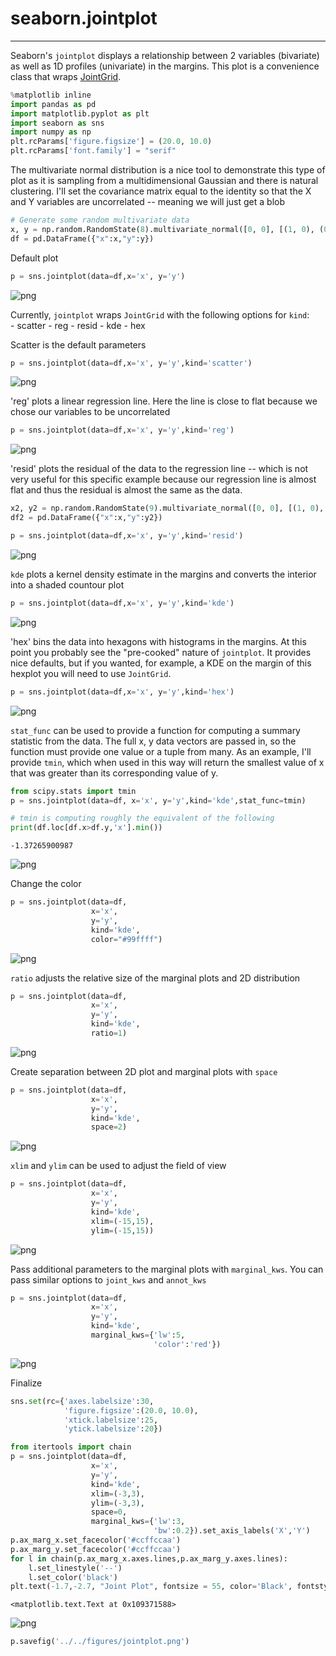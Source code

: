 
# seaborn.jointplot
---
Seaborn's `jointplot` displays a relationship between 2 variables (bivariate) as well as 1D profiles (univariate) in the margins. This plot is a convenience class that wraps [JointGrid](http://seaborn.pydata.org/generated/seaborn.JointGrid.html#seaborn.JointGrid).



```python
%matplotlib inline
import pandas as pd
import matplotlib.pyplot as plt
import seaborn as sns
import numpy as np
plt.rcParams['figure.figsize'] = (20.0, 10.0)
plt.rcParams['font.family'] = "serif"
```

The multivariate normal distribution is a nice tool to demonstrate this type of plot as it is sampling from a multidimensional Gaussian and there is natural clustering. I'll set the covariance matrix equal to the identity so that the X and Y variables are uncorrelated -- meaning we will just get a blob


```python
# Generate some random multivariate data
x, y = np.random.RandomState(8).multivariate_normal([0, 0], [(1, 0), (0, 1)], 1000).T
df = pd.DataFrame({"x":x,"y":y})

```

Default plot


```python
p = sns.jointplot(data=df,x='x', y='y')
```


![png](output_5_0.png)


Currently, `jointplot` wraps `JointGrid` with the following options for `kind`:  
    - scatter
    - reg
    - resid 
    - kde 
    - hex 

Scatter is the default parameters


```python
p = sns.jointplot(data=df,x='x', y='y',kind='scatter')
```


![png](output_8_0.png)


'reg' plots a linear regression line. Here the line is close to flat because we chose our variables to be uncorrelated


```python
p = sns.jointplot(data=df,x='x', y='y',kind='reg')
```


![png](output_10_0.png)


'resid' plots the residual of the data to the regression line -- which is not very useful for this specific example because our regression line is almost flat and thus the residual is almost the same as the data.


```python
x2, y2 = np.random.RandomState(9).multivariate_normal([0, 0], [(1, 0), (0, 1)], len(x)).T
df2 = pd.DataFrame({"x":x,"y":y2})

p = sns.jointplot(data=df,x='x', y='y',kind='resid')
```


![png](output_12_0.png)


`kde` plots a kernel density estimate in the margins and converts the interior into a shaded countour plot


```python
p = sns.jointplot(data=df,x='x', y='y',kind='kde')
```


![png](output_14_0.png)


'hex' bins the data into hexagons with histograms in the margins. At this point you probably see the "pre-cooked" nature of `jointplot`. It provides nice defaults, but if you wanted, for example, a KDE on the margin of this hexplot you will need to use `JointGrid`.


```python
p = sns.jointplot(data=df,x='x', y='y',kind='hex')
```


![png](output_16_0.png)


`stat_func` can be used to provide a function for computing a summary statistic from the data. The full x, y data vectors are passed in, so the function must provide one value or a tuple from many. As an example, I'll provide `tmin`, which when used in this way will return the smallest value of x that was greater than its corresponding value of y.


```python
from scipy.stats import tmin
p = sns.jointplot(data=df, x='x', y='y',kind='kde',stat_func=tmin)

# tmin is computing roughly the equivalent of the following
print(df.loc[df.x>df.y,'x'].min())
```

    -1.37265900987



![png](output_18_1.png)


Change the color


```python
p = sns.jointplot(data=df,
                  x='x',
                  y='y',
                  kind='kde',
                  color="#99ffff")
```


![png](output_20_0.png)

`ratio` adjusts the relative size of the marginal plots and 2D distribution

```python
p = sns.jointplot(data=df,
                  x='x',
                  y='y',
                  kind='kde',
                  ratio=1)
```


![png](output_22_0.png)


Create separation between 2D plot and marginal plots with `space`


```python
p = sns.jointplot(data=df,
                  x='x',
                  y='y',
                  kind='kde',
                  space=2)
```


![png](output_24_0.png)


`xlim` and `ylim` can be used to adjust the field of view


```python
p = sns.jointplot(data=df,
                  x='x',
                  y='y',
                  kind='kde',
                  xlim=(-15,15),
                  ylim=(-15,15))
```


![png](output_26_0.png)


Pass additional parameters to the marginal plots with `marginal_kws`. You can pass similar options to `joint_kws` and `annot_kws`


```python
p = sns.jointplot(data=df,
                  x='x',
                  y='y',
                  kind='kde',
                  marginal_kws={'lw':5,
                                'color':'red'})

```


![png](output_28_0.png)


Finalize


```python
sns.set(rc={'axes.labelsize':30,
            'figure.figsize':(20.0, 10.0),
            'xtick.labelsize':25,
            'ytick.labelsize':20})

from itertools import chain
p = sns.jointplot(data=df,
                  x='x',
                  y='y',
                  kind='kde',
                  xlim=(-3,3),
                  ylim=(-3,3),
                  space=0,
                  marginal_kws={'lw':3,
                                'bw':0.2}).set_axis_labels('X','Y')
p.ax_marg_x.set_facecolor('#ccffccaa')
p.ax_marg_y.set_facecolor('#ccffccaa')
for l in chain(p.ax_marg_x.axes.lines,p.ax_marg_y.axes.lines):
    l.set_linestyle('--')
    l.set_color('black')
plt.text(-1.7,-2.7, "Joint Plot", fontsize = 55, color='Black', fontstyle='italic')
```




    <matplotlib.text.Text at 0x109371588>




![png](output_30_1.png)



```python
p.savefig('../../figures/jointplot.png')
```
